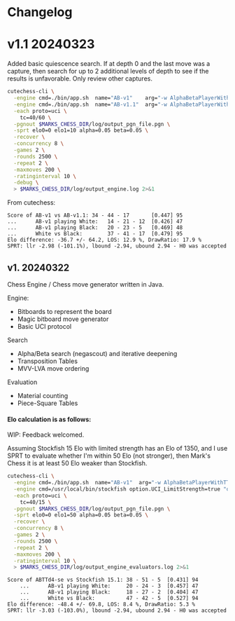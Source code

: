 # Changelog


# v1.1 20240323

Added basic quiescence search.  If at depth 0 and the last move was a capture, then search for up to 2 additional 
levels of depth to see if the results is unfavorable.  Only review other captures.

```bash
cutechess-cli \
  -engine cmd=./bin/app.sh  name="AB-v1"    arg="-w AlphaBetaPlayerWithTT -b AlphaBetaPlayerWithTT -wd 100 -bd 100 -e SimpleEvaluator"                      dir=$MARKS_CHESS_DIR/../marks-chess-v1/ \
  -engine cmd=./bin/app.sh  name="AB-v1.1"  arg="-w AlphaBetaPlayerWithTTQuiescence -b AlphaBetaPlayerWithTTQuiescence -wd 100 -bd 100 -e SimpleEvaluator"  dir=$MARKS_CHESS_DIR \
  -each proto=uci \
    tc=40/60 \
  -pgnout $MARKS_CHESS_DIR/log/output_pgn_file.pgn \
  -sprt elo0=0 elo1=10 alpha=0.05 beta=0.05 \
  -recover \
  -concurrency 8 \
  -games 2 \
  -rounds 2500 \
  -repeat 2 \
  -maxmoves 200 \
  -ratinginterval 10 \
  -debug \
  > $MARKS_CHESS_DIR/log/output_engine.log 2>&1
```

From cutechess:
```text
Score of AB-v1 vs AB-v1.1: 34 - 44 - 17       [0.447] 95
...      AB-v1 playing White:   14 - 21 - 12  [0.426] 47
...      AB-v1 playing Black:   20 - 23 - 5   [0.469] 48
...      White vs Black:        37 - 41 - 17  [0.479] 95
Elo difference: -36.7 +/- 64.2, LOS: 12.9 %, DrawRatio: 17.9 %
SPRT: llr -2.98 (-101.1%), lbound -2.94, ubound 2.94 - H0 was accepted

```
## v1. 20240322
Chess Engine / Chess move generator written in Java.  

Engine:
* Bitboards to represent the board
* Magic bitboard move generator
* Basic UCI protocol

Search
* Alpha/Beta search (negascout) and iterative deepening
* Transposition Tables
* MVV-LVA move ordering

Evaluation
* Material counting
* Piece-Square Tables

#### Elo calculation is as follows:
WIP: Feedback welcomed.

Assuming Stockfish 15 Elo with limited strength has an Elo of 1350, and I use SPRT to evaluate whether I'm within
50 Elo (not stronger), then Mark's Chess it is at least 50 Elo weaker than Stockfish.

```bash
cutechess-cli \
  -engine cmd=./bin/app.sh  name="AB-v1"  arg="-w AlphaBetaPlayerWithTT -b AlphaBetaPlayerWithTT -wd 100 -bd 100 -e SimpleEvaluator"  dir=$MARKS_CHESS_DIR \
  -engine cmd=/usr/local/bin/stockfish option.UCI_LimitStrength=true "option.Use NNUE=false" \
  -each proto=uci \
    tc=40/15 \
  -pgnout $MARKS_CHESS_DIR/log/output_pgn_file.pgn \
  -sprt elo0=0 elo1=50 alpha=0.05 beta=0.05 \
  -recover \
  -concurrency 8 \
  -games 2 \
  -rounds 2500 \
  -repeat 2 \
  -maxmoves 200 \
  -ratinginterval 10 \
  > $MARKS_CHESS_DIR/log/output_engine_evaluators.log 2>&1
```

```text
Score of ABTTd4-se vs Stockfish 15.1: 38 - 51 - 5  [0.431] 94
    ...      AB-v1 playing White:     20 - 24 - 3  [0.457] 47
    ...      AB-v1 playing Black:     18 - 27 - 2  [0.404] 47
    ...      White vs Black:          47 - 42 - 5  [0.527] 94
Elo difference: -48.4 +/- 69.8, LOS: 8.4 %, DrawRatio: 5.3 %
SPRT: llr -3.03 (-103.0%), lbound -2.94, ubound 2.94 - H0 was accepted
```
